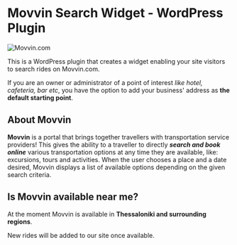 # Movvin Search Widget - WordPress Plugin

![Movvin.com](https://scontent-mxp1-1.xx.fbcdn.net/v/t1.0-9/17799223_1666871063609466_1053107251974223274_n.png?oh=59a6295d0ad8171d10a324e126a37c8c&oe=5A52507A "Movvin")

This is a WordPress plugin that creates a widget enabling your site visitors to search rides on Movvin.com.

If you are an owner or administrator of a point of interest *like hotel, cafeteria, bar etc*, you have the option to add your business' address as **the default starting point**. 

## About Movvin
**Movvin** is a portal that brings together travellers with transportation service providers! This gives the ability to a traveller to directly **_search and book online_** various transportation options at any time they are available, like: excursions, tours and activities. When the user chooses a place and a date desired, Movvin displays a list of available options depending on the given search criteria.

## Is Movvin available near me?

At the moment Movvin is available in **Thessaloniki and surrounding regions**.

New rides will be added to our site once available. 
